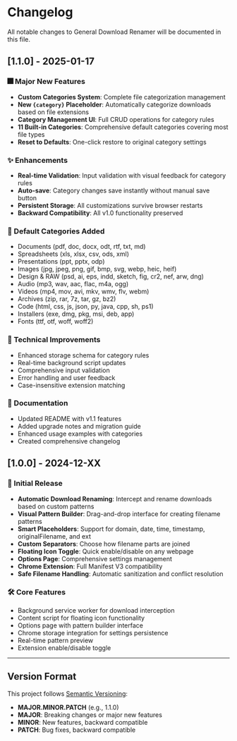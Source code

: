 # Changelog

All notable changes to General Download Renamer will be documented in this file.

## [1.1.0] - 2025-01-17

### 🎆 Major New Features
- **Custom Categories System**: Complete file categorization management
- **New `{category}` Placeholder**: Automatically categorize downloads based on file extensions
- **Category Management UI**: Full CRUD operations for category rules
- **11 Built-in Categories**: Comprehensive default categories covering most file types
- **Reset to Defaults**: One-click restore to original category settings

### ✨ Enhancements
- **Real-time Validation**: Input validation with visual feedback for category rules
- **Auto-save**: Category changes save instantly without manual save button
- **Persistent Storage**: All customizations survive browser restarts
- **Backward Compatibility**: All v1.0 functionality preserved

### 📁 Default Categories Added
- Documents (pdf, doc, docx, odt, rtf, txt, md)
- Spreadsheets (xls, xlsx, csv, ods, xml)
- Presentations (ppt, pptx, odp)
- Images (jpg, jpeg, png, gif, bmp, svg, webp, heic, heif)
- Design & RAW (psd, ai, eps, indd, sketch, fig, cr2, nef, arw, dng)
- Audio (mp3, wav, aac, flac, m4a, ogg)
- Videos (mp4, mov, avi, mkv, wmv, flv, webm)
- Archives (zip, rar, 7z, tar, gz, bz2)
- Code (html, css, js, json, py, java, cpp, sh, ps1)
- Installers (exe, dmg, pkg, msi, deb, app)
- Fonts (ttf, otf, woff, woff2)

### 🔧 Technical Improvements
- Enhanced storage schema for category rules
- Real-time background script updates
- Comprehensive input validation
- Error handling and user feedback
- Case-insensitive extension matching

### 📖 Documentation
- Updated README with v1.1 features
- Added upgrade notes and migration guide
- Enhanced usage examples with categories
- Created comprehensive changelog

## [1.0.0] - 2024-12-XX

### 🚀 Initial Release
- **Automatic Download Renaming**: Intercept and rename downloads based on custom patterns
- **Visual Pattern Builder**: Drag-and-drop interface for creating filename patterns
- **Smart Placeholders**: Support for domain, date, time, timestamp, originalFilename, and ext
- **Custom Separators**: Choose how filename parts are joined
- **Floating Icon Toggle**: Quick enable/disable on any webpage
- **Options Page**: Comprehensive settings management
- **Chrome Extension**: Full Manifest V3 compatibility
- **Safe Filename Handling**: Automatic sanitization and conflict resolution

### 🛠️ Core Features
- Background service worker for download interception
- Content script for floating icon functionality
- Options page with pattern builder interface
- Chrome storage integration for settings persistence
- Real-time pattern preview
- Extension enable/disable toggle

---

## Version Format
This project follows [Semantic Versioning](https://semver.org/):
- **MAJOR.MINOR.PATCH** (e.g., 1.1.0)
- **MAJOR**: Breaking changes or major new features
- **MINOR**: New features, backward compatible
- **PATCH**: Bug fixes, backward compatible
